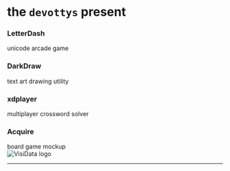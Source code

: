# the `devottys` present

<div class="project">
<div class="label">
<div class="name">
<h3>LetterDash</h3>
unicode arcade game
</div>
</div>
</div>

<div class="project">
<div class="label">
<div class="name">
<h3>DarkDraw</h3>
text art drawing utility
</div>
</div>
</div>

<div class="project">
<div class="label">
<div class="name">
<h3>xdplayer</h3>
multiplayer crossword solver
</div>
</div>
</div>

<div class="project">
<div class="label">
<div class="name">
<h3>Acquire</h3>
board game mockup
</div>
</div>
</div>

<div class="project">
<div class="label">
<div class="name">
<img src="https://www.visidata.org/vdlogo.png" alt="VisiData logo"/>
</div>
</div>
</div>

<hr/>
